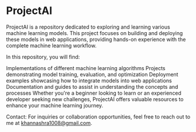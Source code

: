 # ProjectAI

ProjectAI is a repository dedicated to exploring and learning various machine learning models. This project focuses on building and deploying these models in web applications, providing hands-on experience with the complete machine learning workflow.

In this repository, you will find:

Implementations of different machine learning algorithms
Projects demonstrating model training, evaluation, and optimization
Deployment examples showcasing how to integrate models into web applications
Documentation and guides to assist in understanding the concepts and processes
Whether you're a beginner looking to learn or an experienced developer seeking new challenges, ProjectAI offers valuable resources to enhance your machine learning journey.

Contact: For inquiries or collaboration opportunities, feel free to reach out to me at khannashra1008@gmail.com.
